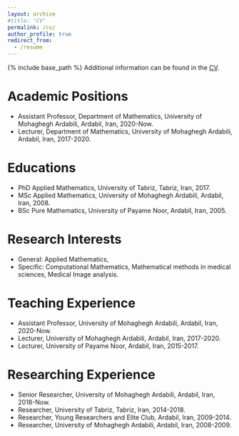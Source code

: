 ```yaml
---
layout: archive
#title: "CV"
permalink: /cv/
author_profile: true
redirect_from:
  - /resume
---
```


{% include base_path %}
Additional information can be found in the [CV](http://abazari.github.io/files/CV-RezaAbazari.pdf).

Academic Positions
========
* Assistant Professor, Department of Mathematics, University of Mohaghegh Ardabili, Ardabil, Iran, 2020-Now.
* Lecturer, Department of Mathematics, University of Mohaghegh Ardabili, Ardabil, Iran, 2017-2020.

Educations
=========
* PhD Applied Mathematics, University of Tabriz, Tabriz, Iran, 2017.
* MSc Applied Mathematics, University of Mohaghegh Ardabili, Ardabil, Iran, 2008.
* BSc Pure Mathematics, University of Payame Noor, Ardabil, Iran, 2005.
  
Research Interests
========
* General:  Applied Mathematics,
* Specific: Computational Mathematics, Mathematical methods in medical sciences, Medical Image analysis.
  
Teaching Experience
========
* Assistant Professor, University of Mohaghegh Ardabili, Ardabil, Iran, 2020-Now.
* Lecturer, University of Mohaghegh Ardabili, Ardabil, Iran, 2017-2020.
* Lecturer, University of Payame Noor, Ardabil, Iran, 2015-2017.
  
Researching Experience
=========
* Senior Researcher, University of Mohaghegh Ardabili, Ardabil, Iran, 2018-Now.
* Researcher, University of Tabriz, Tabriz, Iran, 2014-2018.
* Researcher, Young Researchers and Elite Club, Ardabil, Iran, 2009-2014.
* Researcher, University of Mohaghegh Ardabili, Ardabil, Iran, 2008-2009.
